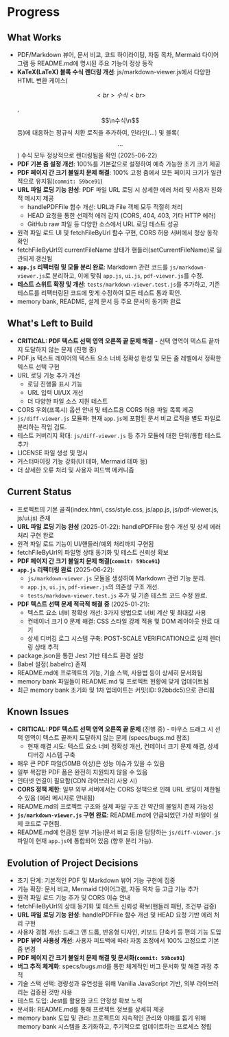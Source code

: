 # Progress

## What Works

* PDF/Markdown 뷰어, 문서 비교, 코드 하이라이팅, 자동 목차, Mermaid 다이어그램 등 README.md에 명시된 주요 기능이 정상 동작
* **KaTeX(LaTeX) 블록 수식 렌더링 개선**: js/markdown-viewer.js에서 다양한 HTML 변환 케이스(<p>$$<br>수식<br>$$</p>, $$\n수식\n$$ 등)에 대응하는 정규식 치환 로직을 추가하여, 인라인($...$) 및 블록($$...$$) 수식 모두 정상적으로 렌더링됨을 확인 (2025-06-22)
* **PDF 기본 줌 설정 개선**: 100%를 기본값으로 설정하여 예측 가능한 초기 크기 제공
* **PDF 페이지 간 크기 불일치 문제 해결**: 100% 고정 줌에서 모든 페이지 크기가 일관적으로 유지됨(`commit: 59bce91`)
* **URL 파일 로딩 기능 완성**: PDF 파일 URL 로딩 시 상세한 에러 처리 및 사용자 친화적 메시지 제공
  - handlePDFFile 함수 개선: URL과 File 객체 모두 적절히 처리
  - HEAD 요청을 통한 선제적 에러 감지 (CORS, 404, 403, 기타 HTTP 에러)
  - GitHub raw 파일 등 다양한 소스에서 URL 로딩 테스트 성공
* 원격 파일 로드 UI 및 fetchFileByUrl 함수 구현, CORS 허용 서버에서 정상 동작 확인
* fetchFileByUrl의 currentFileName 상태가 핸들러(setCurrentFileName)로 일관되게 갱신됨
* **`app.js` 리팩터링 및 모듈 분리 완료**: Markdown 관련 코드를 `js/markdown-viewer.js`로 분리하고, 이에 맞춰 `app.js`, `ui.js`, `pdf-viewer.js`를 수정.
* **테스트 스위트 확장 및 개선**: `tests/markdown-viewer.test.js`를 추가하고, 기존 테스트를 리팩터링된 코드에 맞게 수정하여 모든 테스트 통과 확인.
* memory bank, README, 설계 문서 등 주요 문서의 동기화 완료

## What's Left to Build

* **CRITICAL: PDF 텍스트 선택 영역 오른쪽 끝 문제 해결** - 선택 영역이 텍스트 끝까지 도달하지 않는 문제 (진행 중)
* PDF.js 텍스트 레이어의 텍스트 요소 너비 정확성 완성 및 모든 줌 레벨에서 정확한 텍스트 선택 구현
* URL 로딩 기능 추가 개선
  - 로딩 진행율 표시 기능
  - URL 입력 UI/UX 개선
  - 더 다양한 파일 소스 지원 테스트
* CORS 우회(프록시) 옵션 안내 및 테스트용 CORS 허용 파일 목록 제공
* `js/diff-viewer.js` 모듈화: 현재 `app.js`에 포함된 문서 비교 로직을 별도 파일로 분리하는 작업 검토.
* 테스트 커버리지 확대: `js/diff-viewer.js` 등 추가 모듈에 대한 단위/통합 테스트 추가
* LICENSE 파일 생성 및 명시
* 커스터마이징 기능 강화(UI 테마, Mermaid 테마 등)
* 더 상세한 오류 처리 및 사용자 피드백 메커니즘

## Current Status

* 프로젝트의 기본 골격(index.html, css/style.css, js/app.js, js/pdf-viewer.js, js/ui.js) 존재
* **URL 파일 로딩 기능 완성** (2025-01-22): handlePDFFile 함수 개선 및 상세 에러 처리 구현 완료
* 원격 파일 로드 기능이 UI/핸들러/예외 처리까지 구현됨
* fetchFileByUrl의 파일명 상태 동기화 및 테스트 신뢰성 확보
* **PDF 페이지 간 크기 불일치 문제 해결(`commit: 59bce91`)**
* **`app.js` 리팩터링 완료** (2025-06-22):
  - `js/markdown-viewer.js` 모듈을 생성하여 Markdown 관련 기능 분리.
  - `app.js`, `ui.js`, `pdf-viewer.js`의 의존성 구조 개선.
  - `tests/markdown-viewer.test.js` 추가 및 기존 테스트 코드 수정 완료.
* **PDF 텍스트 선택 문제 적극적 해결 중** (2025-01-21):
  - 텍스트 요소 너비 정확성 개선: 3가지 방법으로 너비 계산 및 최대값 사용
  - 컨테이너 크기 0 문제 해결: CSS 스타일 강제 적용 및 DOM 레이아웃 완료 대기
  - 상세 디버깅 로그 시스템 구축: POST-SCALE VERIFICATION으로 실제 렌더링 상태 추적
* package.json을 통한 Jest 기반 테스트 환경 설정
* Babel 설정(.babelrc) 존재
* README.md에 프로젝트의 기능, 기술 스택, 사용법 등이 상세히 문서화됨
* memory bank 파일들이 README.md 및 프로젝트 현황에 맞게 업데이트됨
* 최근 memory bank 초기화 및 1차 업데이트는 커밋(ID: 92bbdc5)으로 관리됨

## Known Issues

* **CRITICAL: PDF 텍스트 선택 영역 오른쪽 끝 문제** (진행 중) - 마우스 드래그 시 선택 영역이 텍스트 끝까지 도달하지 않는 문제 (specs/bugs.md 참조)
  - 현재 해결 시도: 텍스트 요소 너비 정확성 개선, 컨테이너 크기 문제 해결, 상세 디버깅 시스템 구축
* 매우 큰 PDF 파일(50MB 이상)은 성능 이슈가 있을 수 있음
* 일부 복잡한 PDF 폼은 완전히 지원되지 않을 수 있음
* 인터넷 연결이 필요함(CDN 라이브러리 사용 시)
* **CORS 정책 제한**: 일부 외부 서버에서는 CORS 정책으로 인해 URL 로딩이 제한될 수 있음 (에러 메시지로 안내됨)
* README.md의 프로젝트 구조와 실제 파일 구조 간 약간의 불일치 존재 가능성
* **`js/markdown-viewer.js` 구현 완료**: README.md에 언급되었던 가상 파일이 실제 코드로 구현됨.
* README.md에 언급된 일부 기능(문서 비교 등)을 담당하는 `js/diff-viewer.js` 파일이 현재 `app.js`에 통합되어 있음 (향후 분리 가능).

## Evolution of Project Decisions

* 초기 단계: 기본적인 PDF 및 Markdown 뷰어 기능 구현에 집중
* 기능 확장: 문서 비교, Mermaid 다이어그램, 자동 목차 등 고급 기능 추가
* 원격 파일 로드 기능 추가 및 CORS 이슈 안내
* fetchFileByUrl의 상태 동기화 및 테스트 신뢰성 확보(핸들러 패턴, 조건부 검증)
* **URL 파일 로딩 기능 완성**: handlePDFFile 함수 개선 및 HEAD 요청 기반 에러 처리 구현
* 사용자 경험 개선: 드래그 앤 드롭, 반응형 디자인, 키보드 단축키 등 편의 기능 도입
* **PDF 뷰어 사용성 개선**: 사용자 피드백에 따라 자동 조정에서 100% 고정으로 기본 줌 변경
* **PDF 페이지 간 크기 불일치 문제 해결 및 문서화(`commit: 59bce91`)**
* **버그 추적 체계화**: specs/bugs.md를 통한 체계적인 버그 문서화 및 해결 과정 추적
* 기술 스택 선택: 경량성과 유연성을 위해 Vanilla JavaScript 기반, 외부 라이브러리는 검증된 것만 사용
* 테스트 도입: Jest를 활용한 코드 안정성 확보 노력
* 문서화: README.md를 통해 프로젝트 정보를 상세히 제공
* memory bank 도입 및 관리: 프로젝트의 지속적인 관리와 이해를 돕기 위해 memory bank 시스템을 초기화하고, 주기적으로 업데이트하는 프로세스 정립
